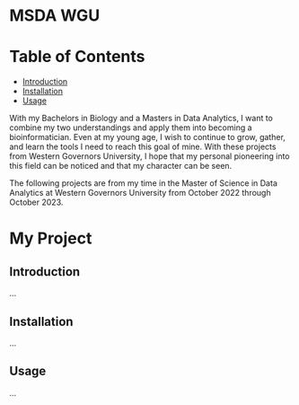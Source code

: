 # MSDA WGU
# Table of Contents
- [Introduction](#introduction)
- [Installation](#installation)
- [Usage](#usage)

With my Bachelors in Biology and a Masters in Data Analytics, I want to combine my two understandings and apply them into becoming a bioinformatician. Even at my young age, I wish to continue to grow, gather, and learn the tools I need to reach this goal of mine. With these projects from Western Governors University, I hope that my personal pioneering into this field can be noticed and that my character can be seen.

The following projects are from my time in the Master of Science in Data Analytics at Western Governors University from October 2022 through October 2023.

# My Project

## Introduction
...

## Installation
...

## Usage
...
